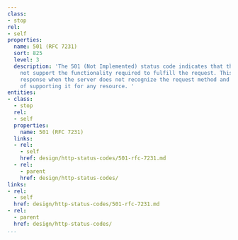 ```yaml
---
class:
- stop
rel:
- self
properties:
  name: 501 (RFC 7231)
  sort: 825
  level: 3
  description: 'The 501 (Not Implemented) status code indicates that the server does
    not support the functionality required to fulfill the request. This is the appropriate
    response when the server does not recognize the request method and is not capable
    of supporting it for any resource. '
entities:
- class:
  - stop
  rel:
  - self
  properties:
    name: 501 (RFC 7231)
  links:
  - rel:
    - self
    href: design/http-status-codes/501-rfc-7231.md
  - rel:
    - parent
    href: design/http-status-codes/
links:
- rel:
  - self
  href: design/http-status-codes/501-rfc-7231.md
- rel:
  - parent
  href: design/http-status-codes/
...
```


